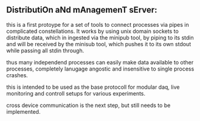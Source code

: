 DistributiOn aNd mAnagemenT sErver:
---------------

this is a first protoype for a set of tools to connect processes via pipes in complicated constellations.
It works by using unix domain sockets to distribute data, which in ingested via the minipub tool, by piping to its stdin and will be received by the minisub tool, which pushes it to its own stdout while passing all stdin through.

thus many independend processes can easily make data available to other processes, completely lanugage angostic and insensitive to single process crashes.

this is intended to be used as the base protocoll for modular daq, live monitoring and controll setups for various experiments.

cross device communication is the next step, but still needs to be implemented.
